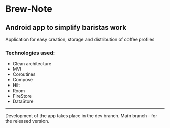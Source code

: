 # Brew-Note
## Android app to simplify baristas work
Application for easy creation, storage and distribution of coffee profiles
### Technologies used:
 * Clean architecture 
 * MVI  
 * Coroutines
 * Compose
 * Hilt
 * Room
 * FireStore
 * DataStore
---
Development of the app takes place in the dev branch. Main branch - for the released version.
